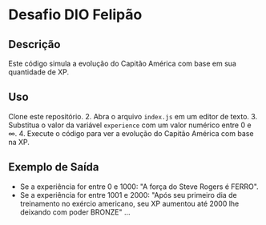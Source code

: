 # Desafio DIO Felipão

## Descrição
Este código simula a evolução do Capitão América com base em sua quantidade de XP.

## Uso
 Clone este repositório.
2. Abra o arquivo `index.js` em um editor de texto.
3. Substitua o valor da variável `experience` com um valor numérico entre 0 e ∞.
4. Execute o código para ver a evolução do Capitão América com base na XP.

## Exemplo de Saída
- Se a experiência for entre 0 e 1000: "A força do Steve Rogers é FERRO".
- Se a experiência for entre 1001 e 2000: "Após seu primeiro dia de treinamento no exércio americano, seu XP aumentou até 2000 lhe deixando com poder BRONZE"
...
